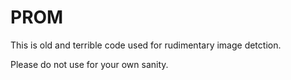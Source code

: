 # PROM

This is old and terrible code used for rudimentary image detction.

Please do not use for your own sanity.

